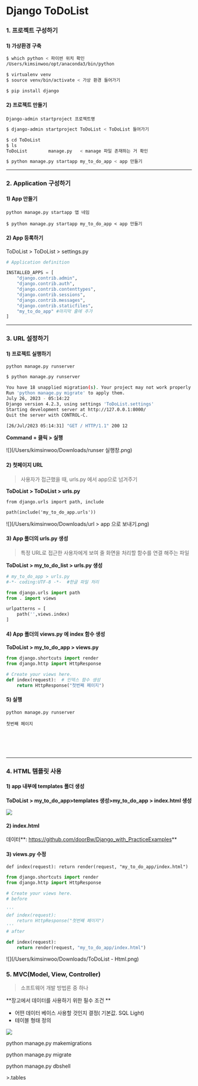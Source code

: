 # Django ToDoList

### 1. 프로젝트 구성하기

#### 1) 가상환경 구축

```bash
$ which python < 파이썬 위치 확인
/Users/kimsinwoo/opt/anaconda3/bin/python

$ virtualenv venv
$ source venv/bin/activate < 가상 환경 들어가기

$ pip install django
```



#### 2) 프로젝트 만들기

`Django-admin startproject 프로젝트명`

```bash
$ django-admin startproject ToDoList < ToDoList 들어가기

$ cd ToDoList 
$ ls
ToDoList        manage.py   < manage 파일 존재하는 거 확인

$ python manage.py startapp my_to_do_app < app 만들기
```

---

### 2. Application 구성하기

#### 1) App 만들기

`python manage.py startapp 앱 네임`

```
$ python manage.py startapp my_to_do_app < app 만들기
```



#### 2) App 등록하기

ToDoList > ToDoList > settings.py

```python
# Application definition

INSTALLED_APPS = [
    "django.contrib.admin",
    "django.contrib.auth",
    "django.contrib.contenttypes",
    "django.contrib.sessions",
    "django.contrib.messages",
    "django.contrib.staticfiles",
    "my_to_do_app" #마지막 줄에 추가
]

```

---

### 3. URL 설정하기

#### 1) 프로젝트 실행하기

`python manage.py runserver`

```bash
$ python manage.py runserver

You have 18 unapplied migration(s). Your project may not work properly until you apply the migrations for app(s): admin, auth, contenttypes, sessions.
Run 'python manage.py migrate' to apply them.
July 26, 2023 - 05:14:22
Django version 4.2.3, using settings 'ToDoList.settings'
Starting development server at http://127.0.0.1:8000/ 
Quit the server with CONTROL-C.

[26/Jul/2023 05:14:31] "GET / HTTP/1.1" 200 12
```

  **Command + 클릭 > 실행**

![](/Users/kimsinwoo/Downloads/runser 실행창.png)

#### 2) 첫페이지 URL

> 사용자가 접근했을 때, urls.py 에서 app으로 넘겨주기

**ToDoList > ToDoList > urls.py**

`from django.urls import path, include`

`path(include('my_to_do_app.urls'))`

![](/Users/kimsinwoo/Downloads/url > app 으로 보내기.png)



#### 3) App 폴더의 urls.py 생성

> 특정 URL로 접근한 사용자에게 보여 줄 화면을 처리할 함수를 연결 해주는 파일

**ToDoList > my_to_do_list > urls.py 생성**

```python
# my_to_do_app > urls.py
#-*- coding:UTF-8 -*-  #한글 파일 처리

from django.urls import path
from . import views

urlpatterns = [
    path('',views.index)
]
```



#### 4) App 폴더의 views.py 에 index 함수 생성

**ToDoList > my_to_do_app > views.py**

```python
from django.shortcuts import render
from django.http import HttpResponse

# Create your views here.
def index(request):  # 인덱스 함수 생성
    return HttpResponse("첫번째 페이지")
```



#### 5) 실행

`python manage.py runserver`

```
첫번째 페이지






```

---

### 4. HTML 템플릿 사용

#### 1) app 내부에 templates 폴더 생성

**ToDoList > my_to_do_app>templates 생성>my_to_do_app > index.html 생성**

![](/Users/kimsinwoo/Downloads/Html.png)



#### 2) index.html 

데이터**: https://github.com/doorBw/Django_with_PracticeExamples**



#### 3) views.py 수정

`def index(request):
    return render(request, "my_to_do_app/index.html")`

```python
from django.shortcuts import render
from django.http import HttpResponse

# Create your views here.
# before

'''
def index(request):
    return HttpResponse("첫번째 페이지")
'''
# after

def index(request):
    return render(request, "my_to_do_app/index.html")
```



![](/Users/kimsinwoo/Downloads/ToDoList - Html.png)



### 5. MVC(Model, View, Controller)

> 소프트웨어 개발 방법론 중 하나

**장고에서 데이터를 사용하기 위한 필수 조건 **

- 어떤 데이터 베이스 사용할 것인지 결정( 기본값. SQL Light)
- 테이블 형태 정의

![](/Users/kimsinwoo/Downloads/common-4.jpeg)



python manage.py makemigrations

python manage.py migrate

python manage.py dbshell

\>.tables